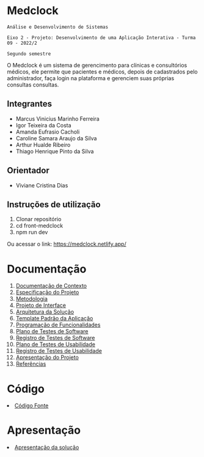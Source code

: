 # Medclock

`Análise e Desenvolvimento de Sistemas`

`Eixo 2 - Projeto: Desenvolvimento de uma Aplicação Interativa - Turma 09 - 2022/2`

`Segundo semestre`

O Medclock é um sistema de gerencimento para clínicas e consultórios médicos, ele permite que pacientes e médicos, depois de cadastrados pelo administrador, faça login na plataforma e gerenciem suas próprias consultas consultas.

## Integrantes

- Marcus Vinicius Marinho Ferreira
- Igor Teixeira da Costa
- Amanda Eufrasio Cacholi
- Caroline Samara Araujo da Silva
- Arthur Hualde Ribeiro
- Thiago Henrique Pinto da Silva

## Orientador

- Viviane Cristina Dias

## Instruções de utilização

1. Clonar repositório
2. cd front-medclock
3. npm run dev

Ou acessar o link: https://medclock.netlify.app/

# Documentação

<ol>
<li><a href="docs/01-Documentação de Contexto.md"> Documentação de Contexto</a></li>
<li><a href="docs/02-Especificação do Projeto.md"> Especificação do Projeto</a></li>
<li><a href="docs/03-Metodologia.md"> Metodologia</a></li>
<li><a href="docs/04-Projeto de Interface.md"> Projeto de Interface</a></li>
<li><a href="docs/05-Arquitetura da Solução.md"> Arquitetura da Solução</a></li>
<li><a href="docs/06-Template Padrão da Aplicação.md"> Template Padrão da Aplicação</a></li>
<li><a href="docs/07-Programação de Funcionalidades.md"> Programação de Funcionalidades</a></li>
<li><a href="docs/08-Plano de Testes de Software.md"> Plano de Testes de Software</a></li>
<li><a href="docs/09-Registro de Testes de Software.md"> Registro de Testes de Software</a></li>
<li><a href="docs/10-Plano de Testes de Usabilidade.md"> Plano de Testes de Usabilidade</a></li>
<li><a href="docs/11-Registro de Testes de Usabilidade.md"> Registro de Testes de Usabilidade</a></li>
<li><a href="docs/12-Apresentação do Projeto.md"> Apresentação do Projeto</a></li>
<li><a href="docs/13-Referências.md"> Referências</a></li>
</ol>

# Código

<li><a href="src/README.md"> Código Fonte</a></li>

# Apresentação

<li><a href="presentation/README.md"> Apresentação da solução</a></li>
